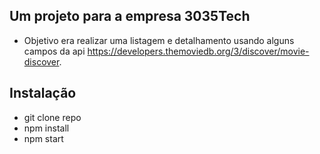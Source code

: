 ## Um projeto para a empresa 3035Tech

- Objetivo era realizar uma listagem e detalhamento usando alguns campos da api https://developers.themoviedb.org/3/discover/movie-discover.


## Instalação

- git clone repo
- npm install
- npm start